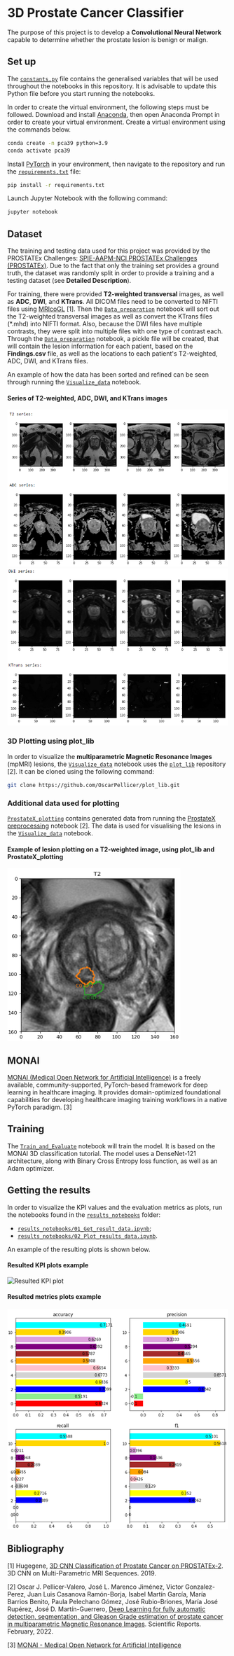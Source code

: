 # 3D Prostate Cancer Classifier
The purpose of this project is to develop a **Convolutional Neural Network** capable to determine whether the prostate 
lesion is  benign or malign.

## Set up
The [`constants.py`](constants.py) file contains the generalised variables that will be used throughout the notebooks in 
this repository. It is advisable to update this Python file before you start running the notebooks.

In order to create the virtual environment, the following steps must be followed. Download and install 
<a href="https://www.anaconda.com/products/distribution">Anaconda</a>, then open Anaconda
Prompt in order to create your virtual environment. Create a virtual environment using the commands below.
```bash
conda create -n pca39 python=3.9
conda activate pca39
```
Install <a href="https://pytorch.org/">PyTorch</a> in your environment, then navigate to the repository and run the
[`requirements.txt`](requirements.txt) file:
```bash
pip install -r requirements.txt
```
Launch Jupyter Notebook with the following command:
```bash
jupyter notebook
```

## Dataset
The training and testing data used for this project was provided by the PROSTATEx Challenges:
<a href="https://wiki.cancerimagingarchive.net/pages/viewpage.action?pageId=23691656">SPIE-AAPM-NCI PROSTATEx Challenges
(PROSTATEx)</a>. Due to the fact that only the training set provides a ground truth, the dataset was randomly split in 
order to provide a training and a testing dataset (see **Detailed Description**).

For training, there were provided **T2-weighted transversal** images, as well as **ADC**, **DWI**, and **KTrans**. All DICOM files 
need to be converted to NIFTI files using <a href='https://www.nitrc.org/projects/mricrogl/'>MRIcoGL</a> [1]. Then the 
[`Data_preparation`](01_Data_preparation.ipynb) notebook will sort out the T2-weighted transversal images as well as 
convert the KTrans files (*.mhd) into NIFTI format. Also, because the DWI files have multiple contrasts, they were split
into multiple files with one type of contrast each. Through the [`Data_preparation`](01_Data_preparation.ipynb) notebook, 
a pickle file will be created, that will contain the lesion information for each patient, based on the **Findings.csv** 
file, as well as the locations to each patient's T2-weighted, ADC, DWI, and KTrans files.

An example of how the data has been sorted and refined can be seen through running the 
[`Visualize_data`](02_Visualize_data.ipynb) notebook.

#### Series of T2-weighted, ADC, DWI, and KTrans images
![Series of T2W and ADC](assets/01_series.png)
![Series of DWI and KTrans](assets/02_series.png)

### 3D Plotting using plot_lib
In order to visualize the **multiparametric Magnetic Resonance Images** (mpMRI) lesions, the 
[`Visualize_data`](02_Visualize_data.ipynb) notebook uses the [`plot_lib`](https://github.com/OscarPellicer/plot_lib) 
repository [2]. It can be cloned using the following command: 
```bash
git clone https://github.com/OscarPellicer/plot_lib.git
```

### Additional data used for plotting
[`ProstateX_plotting`](ProstateX_plotting) contains generated data from running the 
<a href='https://github.com/OscarPellicer/prostate_lesion_detection/blob/main/ProstateX%20preprocessing.ipynb'>ProstateX 
preprocessing</a>
notebook [2]. The data is used for visualising the lesions in the [`Visualize_data`](02_Visualize_data.ipynb) notebook.

#### Example of lesion plotting on a T2-weighted image, using plot_lib and ProstateX_plotting
![Example of lesion plotting](assets/plot_lib_T2W.png)

## MONAI
<a href='https://monai.io/'>MONAI (Medical Open Network for Artificial Intelligence)</a> is a freely available, 
community-supported, PyTorch-based framework for deep learning in healthcare imaging. It provides domain-optimized 
foundational capabilities for developing healthcare imaging training workflows in a native PyTorch paradigm. [3]

## Training
The [`Train_and_Evaluate`](03_Train_and_Evaluate.ipynb) notebook will train the model. It is based on the MONAI 3D 
classification tutorial. The model uses a DenseNet-121 architecture, along with Binary Cross Entropy loss function, as 
well as an Adam optimizer.

## Getting the results
In order to visualize the KPI values and the evaluation metrics as plots, run the notebooks found in the 
[`results_notebooks`](results_notebooks) folder:
- [`results_notebooks/01_Get_result_data.ipynb`](results_notebooks/01_Get_result_data.ipynb);
- [`results_notebooks/02_Plot_results_data.ipynb`](results_notebooks/02_Plot_results_data.ipynb).

An example of the resulting plots is shown below.

#### Resulted KPI plots example
![Resulted KPI plot]()

#### Resulted metrics plots example
![Resulted metrics plot](assets/metrics.png)

## Bibliography
[1] Hugegene, <a href='https://towardsdatascience.com/3d-cnn-classification-of-prostate-tumour-on-multi-parametric-mri-sequences-prostatex-2-cced525394bb'>
3D CNN Classification of Prostate Cancer on PROSTATEx-2</a>. 3D CNN on Multi-Parametric MRI Sequences. 2019.

[2] Oscar J. Pellicer-Valero, José L. Marenco Jiménez, Victor Gonzalez-Perez, Juan Luis Casanova Ramón-Borja, Isabel 
Martín García, María Barrios Benito, Paula Pelechano Gómez, José Rubio-Briones, María José Rupérez, José D. 
Martín-Guerrero, <a href='https://arxiv.org/abs/2103.12650'>Deep Learning for fully automatic detection, segmentation, 
and Gleason Grade estimation of prostate cancer in multiparametric Magnetic Resonance Images</a>. Scientific Reports. 
February, 2022.

[3] <a href='https://monai.io/'>MONAI - Medical Open Network for Artificial Intelligence</a>
